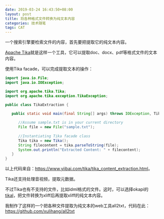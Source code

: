 ```yaml
---
date: 2019-03-24 16:43:50+08:00
layout: post
title: 将各种格式文件转换为纯文本内容
categories: 技术随笔
tags: CAT
---
```


一个搜索引擎要检索文件的内容，首先要把提取它的纯文本内容。

[Apache Tika](http://tika.apache.org/)就是这样一个工具，它可以提取doc、docx、pdf等格式文件的文本内容。

使用Tika facade，可以完成提取文本的操作：

```java
import java.io.File;
import java.io.IOException;

import org.apache.tika.Tika;
import org.apache.tika.exception.TikaException;

public class TikaExtraction {
    
   public static void main(final String[] args) throws IOException, TikaException {

      //Assume sample.txt is in your current directory              
      File file = new File("sample.txt");
      
      //Instantiating Tika facade class
      Tika tika = new Tika();
      String filecontent = tika.parseToString(file);
      System.out.println("Extracted Content: " + filecontent);
   }         
}
```

以上代码来自：<https://www.yiibai.com/tika/tika_content_extraction.html>。

Tika还支持处理音视频，提取元数据。

不过Tika也有不支持的文件，比如idml格式的文件。这时，可以选择okapi的[tikal](http://blog.xulihang.me/okapi-framework/)，把文件转换为xliff后再提取xliff的纯文本内容。

我制作了这样的一个把各种文件提取为纯文本的web工具all2txt，代码在此：<https://github.com/xulihang/all2txt>





